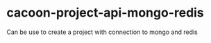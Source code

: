 # cacoon-project-api-mongo-redis
 
Can be use to create a project with connection to mongo and redis